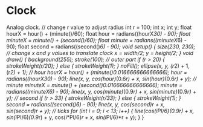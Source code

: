 # Clock
Analog clock.
// change r value to adjust radius
int r = 100;
int x;
int y;
float hourX = hour() + (minute()/60);
float hour = radians((hourX*30) - 90);
float minuteX = minute() + (second()/60);
float minute = radians((minuteX*6) - 90);
float second = radians((second()*6) - 90);
void setup() {
  size(230, 230);
  // change x and y values to translate clock
  x = width/2;
  y = height/2;
}
void draw() {
  background(255);
  stroke(100);
  // outer part
  if (r > 20) {
    strokeWeight(r/20);
  } else {
    strokeWeight(1);
  }
  noFill();
  ellipse(x, y, (r*2) + 1, (r*2) + 1);
  // hour
  hourX = hour() + (minute()*0.016666666666666);
  hour = radians((hourX*30) - 90);
  line(x, y, cos(hour)*(0.6*r) + x, sin(hour)*(0.6*r) + y);
  // minute
  minuteX = minute() + (second()*0.016666666666666);
  minute = radians((minuteX*6) - 90);
  line(x, y, cos(minute)*(0.9*r) + x, sin(minute)*(0.9*r) + y);
  // second
  if (r > 33) {
    strokeWeight(r/33);
  } else {
    strokeWeight(1);
  }
  second = radians((second()*6) - 90);
  line(x, y, cos(second)*r + x, sin(second)*r + y);
  // ticks
  for (int i = 0; i < 13; i++) {
    line(cos(i*PI/6)*(0.9*r) + x, sin(i*PI/6)*(0.9*r) + y, cos(i*PI/6)*r + x, sin(i*PI/6)*r + y);
  }
}
